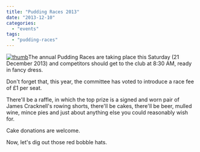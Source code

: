 ```yaml
---
title: "Pudding Races 2013"
date: "2013-12-10"
categories:
  - "events"
tags:
  - "pudding-races"
---
```


[![thumb](/assets/news/images/thumb-300x212.png)](http://sudburyrowingclub.org.uk/wp-content/uploads/2013/12/SRCposter.pdf)The annual Pudding Races are taking place this Saturday (21 December 2013) and competitors should get to the club at 8:30 AM, ready in fancy dress.

Don't forget that, this year, the committee has voted to introduce a race fee of £1 per seat.

There'll be a raffle, in which the top prize is a signed and worn pair of James Cracknell's rowing shorts, there'll be cakes, there'll be beer, mulled wine, mince pies and just about anything else you could reasonably wish for.

Cake donations are welcome.

Now, let's dig out those red bobble hats.
